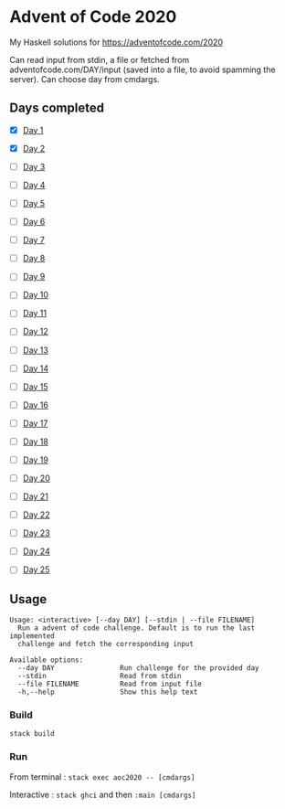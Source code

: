# Advent of Code 2020 

My Haskell solutions for https://adventofcode.com/2020


Can read input from stdin, a file or fetched from adventofcode.com/DAY/input (saved into a file, to avoid spamming the server).
Can choose day from cmdargs.
  

## Days completed

- [x] [Day 1](https://github.com/morteako/aoc2020/blob/main/src/Day/Day01.hs)
- [x] [Day 2](https://github.com/morteako/aoc2020/blob/main/src/Day/Day02.hs)
- [ ] [Day 3](https://github.com/morteako/aoc2020/blob/main/src/Day/Day03.hs)
- [ ] [Day 4](https://github.com/morteako/aoc2020/blob/main/src/Day/Day04.hs)
- [ ] [Day 5](https://github.com/morteako/aoc2020/blob/main/src/Day/Day05.hs)
- [ ] [Day 6](https://github.com/morteako/aoc2020/blob/main/src/Day/Day06.hs)
- [ ] [Day 7](https://github.com/morteako/aoc2020/blob/main/src/Day/Day07.hs)
- [ ] [Day 8](https://github.com/morteako/aoc2020/blob/main/src/Day/Day08.hs)
- [ ] [Day 9](https://github.com/morteako/aoc2020/blob/main/src/Day/Day09.hs)
- [ ] [Day 10](https://github.com/morteako/aoc2020/blob/main/src/Day/Day10.hs)
- [ ] [Day 11](https://github.com/morteako/aoc2020/blob/main/src/Day/Day11.hs)
- [ ] [Day 12](https://github.com/morteako/aoc2020/blob/main/src/Day/Day12.hs)
- [ ] [Day 13](https://github.com/morteako/aoc2020/blob/main/src/Day/Day13.hs)
- [ ] [Day 14](https://github.com/morteako/aoc2020/blob/main/src/Day/Day14.hs)
- [ ] [Day 15](https://github.com/morteako/aoc2020/blob/main/src/Day/Day15.hs)
- [ ] [Day 16](https://github.com/morteako/aoc2020/blob/main/src/Day/Day16.hs)
- [ ] [Day 17](https://github.com/morteako/aoc2020/blob/main/src/Day/Day17.hs)
- [ ] [Day 18](https://github.com/morteako/aoc2020/blob/main/src/Day/Day18.hs)
- [ ] [Day 19](https://github.com/morteako/aoc2020/blob/main/src/Day/Day19.hs)
- [ ] [Day 20](https://github.com/morteako/aoc2020/blob/main/src/Day/Day20.hs)
- [ ] [Day 21](https://github.com/morteako/aoc2020/blob/main/src/Day/Day21.hs)
- [ ] [Day 22](https://github.com/morteako/aoc2020/blob/main/src/Day/Day22.hs)
- [ ] [Day 23](https://github.com/morteako/aoc2020/blob/main/src/Day/Day23.hs)
- [ ] [Day 24](https://github.com/morteako/aoc2020/blob/main/src/Day/Day24.hs)
- [ ] [Day 25](https://github.com/morteako/aoc2020/blob/main/src/Day/Day25.hs)



## Usage

```
Usage: <interactive> [--day DAY] [--stdin | --file FILENAME]
  Run a advent of code challenge. Default is to run the last implemented
  challenge and fetch the corresponding input

Available options:
  --day DAY                Run challenge for the provided day
  --stdin                  Read from stdin
  --file FILENAME          Read from input file
  -h,--help                Show this help text
```


### Build

`stack build`

### Run

From terminal : `stack exec aoc2020 -- [cmdargs]`

Interactive :  `stack ghci` and then `:main [cmdargs]`

